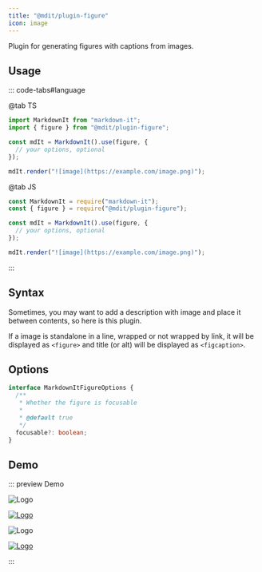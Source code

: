 ```yaml
---
title: "@mdit/plugin-figure"
icon: image
---
```


Plugin for generating figures with captions from images.

<!-- more -->

## Usage

::: code-tabs#language

@tab TS

```ts
import MarkdownIt from "markdown-it";
import { figure } from "@mdit/plugin-figure";

const mdIt = MarkdownIt().use(figure, {
  // your options, optional
});

mdIt.render("![image](https://example.com/image.png)");
```

@tab JS

```js
const MarkdownIt = require("markdown-it");
const { figure } = require("@mdit/plugin-figure");

const mdIt = MarkdownIt().use(figure, {
  // your options, optional
});

mdIt.render("![image](https://example.com/image.png)");
```

:::

## Syntax

Sometimes, you may want to add a description with image and place it between contents, so here is this plugin.

If a image is standalone in a line, wrapped or not wrapped by link, it will be displayed as `<figure>` and title (or alt) will be displayed as `<figcaption>`.

## Options

```ts
interface MarkdownItFigureOptions {
  /**
   * Whether the figure is focusable
   *
   * @default true
   */
  focusable?: boolean;
}
```

## Demo

::: preview Demo

![Logo](/favicon.ico)

[![Logo](/favicon.ico)](https://commonmark.org/)

![Logo](/favicon.ico "Markdown")

[![Logo](/favicon.ico "Markdown")](https://commonmark.org/)

:::

